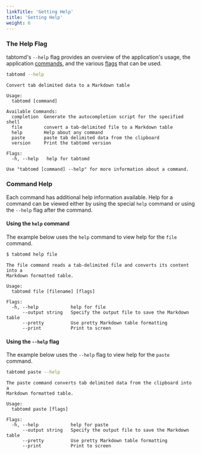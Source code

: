 ```yaml
---
linkTitle: 'Getting Help'
title: 'Getting Help'
weight: 6
---
```


### The Help Flag

tabtomd's `--help` flag provides an overview of the application's
usage, the application [commands](/docs/commands), and the various
[flags](/docs/flags) that can be used.

```bash
tabtomd --help
```

```text
Convert tab delimited data to a Markdown table

Usage:
  tabtomd [command]

Available Commands:
  completion  Generate the autocompletion script for the specified shell
  file        convert a tab-delimited file to a Markdown table
  help        Help about any command
  paste       paste tab delimited data from the clipboard
  version     Print the tabtomd version

Flags:
  -h, --help   help for tabtomd

Use "tabtomd [command] --help" for more information about a command.
```

### Command Help

Each command has additional help information available. Help for a command
can be viewed either by using the special `help` command or using the
`--help` flag after the command.

#### Using the `help` command

The example below uses the `help` command to view help for the `file` command.

```bash
$ tabtomd help file
```

```text
The file command reads a tab-delimited file and converts its content into a
Markdown formatted table.

Usage:
  tabtomd file [filename] [flags]

Flags:
  -h, --help            help for file
      --output string   Specify the output file to save the Markdown table
      --pretty          Use pretty Markdown table formatting
      --print           Print to screen
```

#### Using the `--help` flag

The example below uses the `--help` flag to view help for the `paste` command.

```bash
tabtomd paste --help
```

```text
The paste command converts tab delimited data from the clipboard into a
Markdown formatted table.

Usage:
  tabtomd paste [flags]

Flags:
  -h, --help            help for paste
      --output string   Specify the output file to save the Markdown table
      --pretty          Use pretty Markdown table formatting
      --print           Print to screen
```
